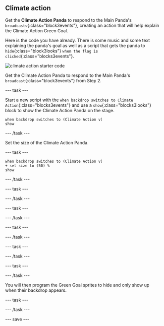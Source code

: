 ## Climate action

Get the **Climate Action Panda** to respond to the Main Panda's `broadcasts`{:class="block3events"}, creating an action that will help explain the Climate Action Green Goal.

Here is the code you have already. There is some music and some text explaining the panda's goal as well as a script that gets the panda to `hide`{:class="block3looks"} `when the flag is clicked`{:class="blocks3events"}.

![climate action starter code](images/climateaction_startercode.png)

Get the Climate Action Panda to respond to the Main Panda's `broadcast`{:class="block3events"} from Step 2.

--- task ---

Start a new script with the `when backdrop switches to Climate Action`{:class="blocks3events"} and use a `show`{:class="blocks3looks"} block to show the Climate Action Panda on the stage.

```blocks3
when backdrop switches to (Climate Action v)
show
```

--- /task ---

Set the size of the Climate Action Panda.

--- task ---

```blocks3
when backdrop switches to (Climate Action v)
+ set size to (50) %
show
```

--- /task ---

--- task ---



--- /task ---

--- task ---



--- /task ---

--- task ---



--- /task ---

--- task ---



--- /task ---

--- task ---

--- /task ---

You will then program the Green Goal sprites to hide and only show up when their backdrop appears.

--- task ---

--- /task ---

--- save ---
